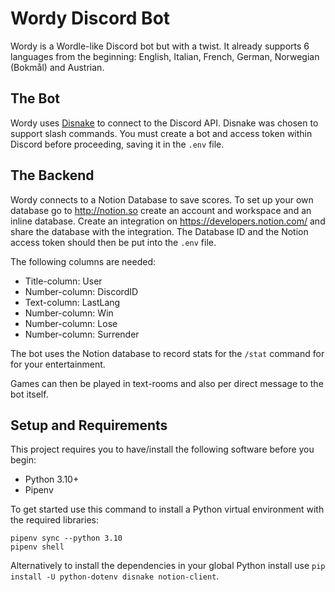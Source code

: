 # Wordy Discord Bot
Wordy is a Wordle-like Discord bot but with a twist. It already supports 6 languages from the beginning:
English, Italian, French, German, Norwegian (Bokmål) and Austrian.

## The Bot

Wordy uses [Disnake](https://docs.disnake.dev/en/latest/) to connect to the Discord API. Disnake was chosen to support slash commands. You must create a bot and access token within Discord before proceeding, saving it in the `.env` file.

## The Backend

Wordy connects to a Notion Database to save scores. To set up your own database go to http://notion.so create an account
and workspace and an inline database. Create an integration on https://developers.notion.com/ and share the database with the integration.
The Database ID and the Notion access token should then be put into the `.env` file.

The following columns are needed:
- Title-column: User
- Number-column: DiscordID
- Text-column: LastLang
- Number-column: Win
- Number-column: Lose
- Number-column: Surrender

The bot uses the Notion database to record stats for the `/stat` command for for your entertainment.

Games can then be played in text-rooms and also per direct message to the bot itself.

## Setup and Requirements

This project requires you to have/install the following software before you begin:

 * Python 3.10+
 * Pipenv

To get started use this command to install a Python virtual environment with the required libraries:
```
pipenv sync --python 3.10
pipenv shell
```

Alternatively to install the dependencies in your global Python install use `pip install -U python-dotenv disnake notion-client`.
